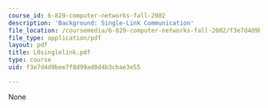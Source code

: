 ```yaml
---
course_id: 6-829-computer-networks-fall-2002
description: 'Background: Single-Link Communication'
file_location: /coursemedia/6-829-computer-networks-fall-2002/f3e7d4d9bee7f8d99ad0d4b3cbae3e55_L0singlelink.pdf
file_type: application/pdf
layout: pdf
title: L0singlelink.pdf
type: course
uid: f3e7d4d9bee7f8d99ad0d4b3cbae3e55

---
```

None